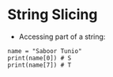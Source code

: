 # String Slicing 
- Accessing part of a string:
```
name = "Saboor Tunio"
print(name[0]) # S
print(name[7]) # T  
```
